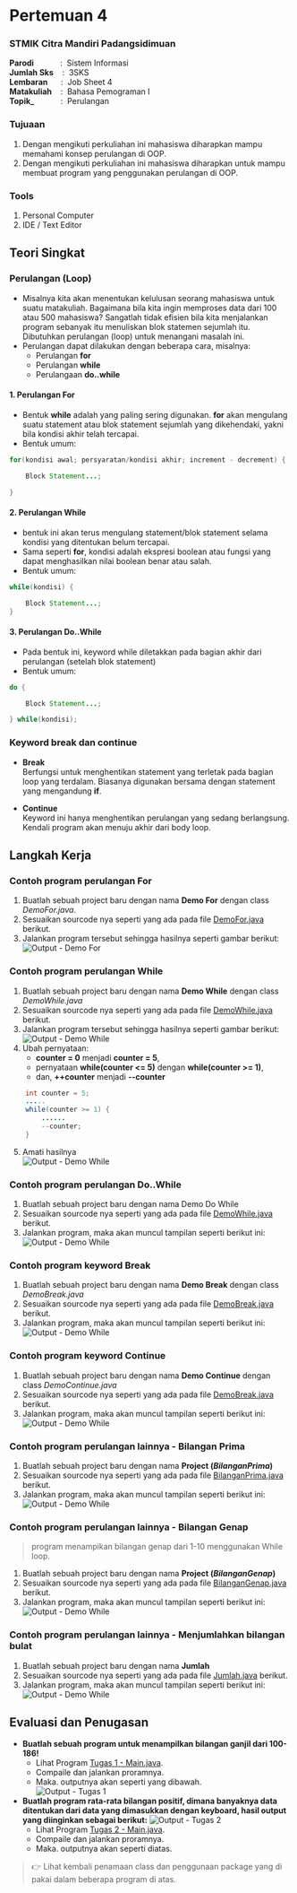 # Pertemuan 4

### STMIK Citra Mandiri Padangsidimuan

**Parodi**&nbsp;&nbsp;&nbsp;&nbsp;&nbsp;&nbsp;&nbsp;&nbsp;&nbsp;&nbsp;&nbsp;&nbsp;:&nbsp;&nbsp;Sistem Informasi <br>
**Jumlah Sks**&nbsp;&nbsp;&nbsp;&nbsp;:&nbsp;&nbsp;3SKS <br>
**Lembaran**&nbsp;&nbsp;&nbsp;&nbsp;&nbsp;&nbsp;:&nbsp;&nbsp;Job Sheet 4 <br>
**Matakuliah**&nbsp;&nbsp;&nbsp;&nbsp;:&nbsp;&nbsp;Bahasa Pemograman I <br>
**Topik_**&nbsp;&nbsp;&nbsp;&nbsp;&nbsp;&nbsp;&nbsp;&nbsp;&nbsp;&nbsp;&nbsp;&nbsp;:&nbsp;&nbsp;Perulangan
### Tujuaan

1. Dengan mengikuti perkuliahan ini mahasiswa diharapkan mampu memahami konsep perulangan di OOP.
2. Dengan mengikuti perkuliahan ini mahasiswa diharapkan untuk mampu membuat program yang penggunakan perulangan di OOP.

### Tools

1. Personal Computer
2. IDE / Text Editor 

## Teori Singkat

### Perulangan (Loop)

- Misalnya kita akan menentukan kelulusan seorang mahasiswa untuk suatu matakuliah. Bagaimana bila kita ingin memproses data dari 100 atau 500 mahasiswa? Sangatlah tidak efisien bila kita menjalankan program sebanyak itu menuliskan blok statemen sejumlah itu. Dibutuhkan perulangan (loop) untuk menangani masalah ini.
- Perulangan dapat dilakukan dengan beberapa cara, misalnya:
	- Perulangan **for**
	- Perulangan **while**
	- Perulangaan **do..while**

#### 1. Perulangan **For**

- Bentuk **while** adalah yang paling sering digunakan. **for** akan mengulang suatu statement atau blok statement sejumlah yang dikehendaki, yakni bila kondisi akhir telah tercapai.
- Bentuk umum:
```java
for(kondisi awal; persyaratan/kondisi akhir; increment - decrement) {

	Block Statement...;

}
```

#### 2. Perulangan **While**

- bentuk ini akan terus mengulang statement/blok statement selama kondisi yang ditentukan belum tercapai.
- Sama seperti **for**, kondisi adalah ekspresi boolean atau fungsi yang dapat menghasilkan nilai boolean benar atau salah.
- Bentuk umum:
```java
while(kondisi) {

	Block Statement...;
}
```

#### 3. Perulangan **Do..While**

- Pada bentuk ini, keyword while diletakkan pada bagian akhir dari perulangan (setelah blok statement)
- Bentuk umum:
```java
do {

	Block Statement...;

} while(kondisi);
```

### Keyword **break** dan **continue**

- **Break** <br>
Berfungsi untuk menghentikan statement yang terletak pada bagian loop yang terdalam. Biasanya digunakan bersama dengan statement yang mengandung **if**.

- **Continue** <br> 
Keyword ini hanya menghentikan perulangan yang sedang berlangsung. Kendali program akan menuju akhir dari body loop.

## Langkah Kerja

### Contoh program perulangan For

1. Buatlah sebuah project baru dengan nama **Demo For** dengan class *DemoFor.java*.
2. Sesuaikan sourcode nya seperti yang ada pada file [DemoFor.java](https://github.com/Fajar-ab/Pemograman-Dasar-JAVA-SCM/blob/master/Pertemuan%2004/Demo%20For/src/demofor/DemoFor.java "Buka Github") berikut.
3. Jalankan program tersebut sehingga hasilnya seperti gambar berikut: <br>
![Output - Demo For](https://github.com/Fajar-ab/Pemograman-Dasar-JAVA-SCM/blob/master/Image/%23P04%20-%2001.png "Output - Demo For")

### Contoh program perulangan While

1. Buatlah sebuah project baru dengan nama **Demo While** dengan class *DemoWhile.java*
2. Sesuaikan sourcode nya seperti yang ada pada file [DemoWhile.java](https://github.com/Fajar-ab/Pemograman-Dasar-JAVA-SCM/blob/master/Pertemuan%2004/Demo%20While/src/demowhile/DemoWhile.java "Buka Github") berikut.
3. Jalankan program tersebut sehingga hasilnya seperti gambar berikut: <br>
![Output - Demo While](https://github.com/Fajar-ab/Pemograman-Dasar-JAVA-SCM/blob/master/Image/%23P04%20-%2002.png "Output - Demo While #1")
4. Ubah pernyataan: <br>
	- **counter = 0** menjadi **counter = 5**, 
	- pernyataan **while(counter <= 5)** dengan **while(counter >= 1)**, 
	- dan, **++counter** menjadi **--counter** 

```java
	int counter = 5;
	.....
	while(counter >= 1) {
		......
		--counter;
	}
```
5. Amati hasilnya <br>
![Output - Demo While](https://github.com/Fajar-ab/Pemograman-Dasar-JAVA-SCM/blob/master/Image/%23P04%20-%2003.png "Output - Demo While #2")

### Contoh program perulangan Do..While

1. Buatlah sebuah project baru dengan nama Demo Do While
2. Sesuaikan sourcode nya seperti yang ada pada file [DemoWhile.java](https://github.com/Fajar-ab/Pemograman-Dasar-JAVA-SCM/blob/master/Pertemuan%2004/Demo%20Do_While/src/demodowhile/DemoDoWhile.java "Buka Github") berikut.
3. Jalankan program, maka akan muncul tampilan seperti berikut ini: <br>
![Output - Demo While](https://github.com/Fajar-ab/Pemograman-Dasar-JAVA-SCM/blob/master/Image/%23P04%20-%2004.png "Output - Demo While #1")

### Contoh program keyword **Break**

1. Buatlah sebuah project baru dengan nama **Demo Break** dengan class *DemoBreak.java*
2. Sesuaikan sourcode nya seperti yang ada pada file [DemoBreak.java](https://github.com/Fajar-ab/Pemograman-Dasar-JAVA-SCM/blob/master/Pertemuan%2004/Demo%20Break/src/demobreak/DemoBreak.java "Buka Github") berikut.
3. Jalankan program, maka akan muncul tampilan seperti berikut ini: <br>
![Output - Demo While](https://github.com/Fajar-ab/Pemograman-Dasar-JAVA-SCM/blob/master/Image/%23P04%20-%2005.png "Output - Demo While")

### Contoh program keyword Continue

1. Buatlah sebuah project baru dengan nama **Demo Continue** dengan class *DemoContinue.java*
2. Sesuaikan sourcode nya seperti yang ada pada file [DemoBreak.java](https://github.com/Fajar-ab/Pemograman-Dasar-JAVA-SCM/blob/master/Pertemuan%2004/Demo%20Continue/src/democontinue/DemoContinue.java "Buka Github") berikut.
3. Jalankan program, maka akan muncul tampilan seperti berikut ini: <br>
![Output - Demo While](https://github.com/Fajar-ab/Pemograman-Dasar-JAVA-SCM/blob/master/Image/%23P04%20-%2006.png "Output - Demo Continue")

### Contoh program perulangan lainnya - Bilangan Prima

1. Buatlah sebuah project baru dengan nama **Project (_BilanganPrima_)**
2. Sesuaikan sourcode nya seperti yang ada pada file [BilanganPrima.java](https://github.com/Fajar-ab/Pemograman-Dasar-JAVA-SCM/blob/master/Pertemuan%2004/Project%20(BilanganPrima)/src/bilanganprima/BilanganPrima.java "Buka Github") berikut.
3. Jalankan program, maka akan muncul tampilan seperti berikut ini: <br>
![Output - Demo While](https://github.com/Fajar-ab/Pemograman-Dasar-JAVA-SCM/blob/master/Image/%23P04%20-%2007.png "Output - Project BilanganPrima")

### Contoh program perulangan lainnya - Bilangan Genap

> program menampikan bilangan genap dari 1-10 menggunakan While loop.

1. Buatlah sebuah project baru dengan nama **Project (_BilanganGenap_)**
2. Sesuaikan sourcode nya seperti yang ada pada file [BilanganGenap.java](https://github.com/Fajar-ab/Pemograman-Dasar-JAVA-SCM/blob/master/Pertemuan%2004/Project%20(BilanganGenap)/src/bilangangenap/BilanganGenap.java "Buka Github") berikut.
3. Jalankan program, maka akan muncul tampilan seperti berikut ini: <br>
![Output - Demo While](https://github.com/Fajar-ab/Pemograman-Dasar-JAVA-SCM/blob/master/Image/%23P04%20-%2008.png "Output - Project BilanganGenap")

### Contoh program perulangan lainnya - Menjumlahkan bilangan bulat

1. Buatlah sebuah project baru dengan nama **Jumlah**
2. Sesuaikan sourcode nya seperti yang ada pada file [Jumlah.java](https://github.com/Fajar-ab/Pemograman-Dasar-JAVA-SCM/blob/master/Pertemuan%2004/Project%20(jumlah)/src/jumlah/Jumlah.java "Buka Github") berikut.
3. Jalankan program, maka akan muncul tampilan seperti berikut ini: <br>
![Output - Demo While](https://github.com/Fajar-ab/Pemograman-Dasar-JAVA-SCM/blob/master/Image/%23P04%20-%2009.png "Output - Project Jumlah")

## Evaluasi dan Penugasan

- **Buatlah sebuah program untuk menampilkan bilangan ganjil dari 100-186!**
	- Lihat Program [Tugas 1 - Main.java](https://github.com/Fajar-ab/Pemograman-Dasar-JAVA-SCM/blob/master/Pertemuan%2004/Tugas%201/src/tugas1/Main.java "Buka Github").
	- Compaile dan jalankan proramnya.
	- Maka. outputnya akan seperti yang dibawah. <br>
	![Output - Tugas 1](https://github.com/Fajar-ab/Pemograman-Dasar-JAVA-SCM/blob/master/Image/%23P04%20-%2010.png "Output - Tugas 1")
- **Buatlah program rata-rata bilangan positif, dimana banyaknya data ditentukan dari data yang dimasukkan dengan keyboard, hasil output yang diinginkan sebagai berikut:**
![Output - Tugas 2](https://github.com/Fajar-ab/Pemograman-Dasar-JAVA-SCM/blob/master/Image/%23P04%20-%2011.png "Output - Tugas 2")
	- Lihat Program [Tugas 2 - Main.java](https://github.com/Fajar-ab/Pemograman-Dasar-JAVA-SCM/blob/master/Pertemuan%2004/Tugas%202/src/tugas2/Main.java "Buka Github").
	- Compaile dan jalankan proramnya.
	- Maka. outputnya akan seperti diatas. <br>

> 👉 Lihat kembali penamaan class dan penggunaan package yang di pakai dalam beberapa program di atas.
